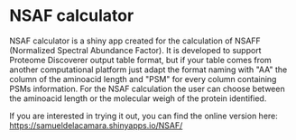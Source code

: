 # NSAF calculator

NSAF calculator is a shiny app created for the calculation of NSAFF (Normalized Spectral Abundance Factor). 
It is developed to support Proteome Discoverer output table format, but if your table comes from another computational platform just adapt the format naming with "AA" the column of the aminoacid length and "PSM" for every column containing PSMs information. For the NSAF calculation the user can choose between the aminoacid length or the molecular weigh of the protein identified. 

If you are interested in trying it out, you can find the online version here: https://samueldelacamara.shinyapps.io/NSAF/
